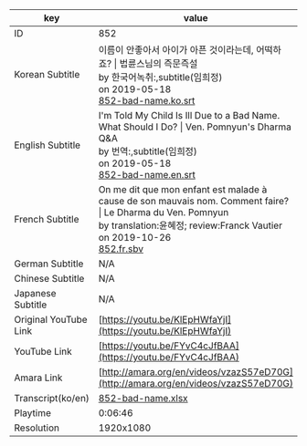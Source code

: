 |  key  |  value  |
|-------|---------|
| ID            | 852 |
| Korean Subtitle | 이름이 안좋아서 아이가 아픈 것이라는데, 어떡하죠? \| 법륜스님의 즉문즉설<br>by 한국어녹취:,subtitle(임희정)<br>on 2019-05-18<br>[852-bad-name.ko.srt](https://github.com/jungtosociety/dharma-qna/raw/master/sub/852/852-bad-name.ko.srt)<br>|
| English Subtitle | I'm Told My Child Is Ill Due to a Bad Name. What Should I Do?  \| Ven. Pomnyun's Dharma Q&A<br>by 번역:,subtitle(임희정)<br>on 2019-05-18<br>[852-bad-name.en.srt](https://github.com/jungtosociety/dharma-qna/raw/master/sub/852/852-bad-name.en.srt)<br>|
| French Subtitle | On me dit que mon enfant est malade à cause de son mauvais nom. Comment faire? \| Le Dharma du Ven. Pomnyun<br>by translation:윤혜정; review:Franck Vautier<br>on 2019-10-26<br>[852.fr.sbv](https://github.com/jungtosociety/dharma-qna/raw/master/sub/852/852.fr.sbv)<br>|
| German Subtitle | N/A |
| Chinese Subtitle | N/A |
| Japanese Subtitle | N/A |
| Original YouTube Link  | [https://youtu.be/KlEpHWfaYjI](https://youtu.be/KlEpHWfaYjI) |
| YouTube Link  | [https://youtu.be/FYvC4cJfBAA](https://youtu.be/FYvC4cJfBAA) |
| Amara Link    | [http://amara.org/en/videos/vzazS57eD70G](http://amara.org/en/videos/vzazS57eD70G) |
| Transcript(ko/en) | [852-bad-name.xlsx](https://github.com/jungtosociety/dharma-qna/raw/master/sub/852/852-bad-name.xlsx) |
| Playtime | 0:06:46 |
| Resolution | 1920x1080|
